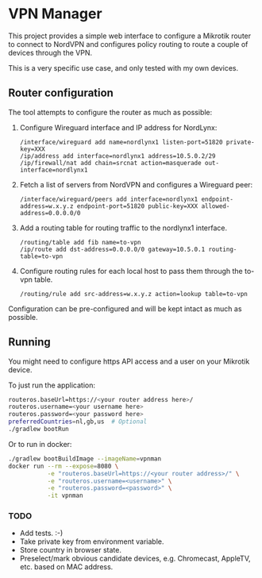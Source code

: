 # VPN Manager

This project provides a simple web interface to configure a Mikrotik router to connect to NordVPN and configures policy
routing to route a couple of devices through the VPN.

This is a very specific use case, and only tested with my own devices.

## Router configuration

The tool attempts to configure the router as much as possible:

1. Configure Wireguard interface and IP address for NordLynx:
   ```
   /interface/wireguard add name=nordlynx1 listen-port=51820 private-key=XXX
   /ip/address add interface=nordlynx1 address=10.5.0.2/29
   /ip/firewall/nat add chain=srcnat action=masquerade out-interface=nordlynx1
   ```

2. Fetch a list of servers from NordVPN and configures a Wireguard peer:
   ```
   /interface/wireguard/peers add interface=nordlynx1 endpoint-address=w.x.y.z endpoint-port=51820 public-key=XXX allowed-address=0.0.0.0/0
   ```

3. Add a routing table for routing traffic to the nordlynx1 interface.
   ```
   /routing/table add fib name=to-vpn
   /ip/route add dst-address=0.0.0.0/0 gateway=10.5.0.1 routing-table=to-vpn
   ```

4. Configure routing rules for each local host to pass them through the to-vpn table.
   ```
   /routing/rule add src-address=w.x.y.z action=lookup table=to-vpn
   ```

Configuration can be pre-configured and will be kept intact as much as possible.

## Running

You might need to configure https API access and a user on your Mikrotik device.

To just run the application:

```sh
routeros.baseUrl=https://<your router address here>/
routeros.username=<your username here>
routeros.password=<your password here>
preferredCountries=nl,gb,us  # Optional
./gradlew bootRun
```

Or to run in docker:

```sh
./gradlew bootBuildImage --imageName=vpnman
docker run --rm --expose=8080 \
           -e "routeros.baseUrl=https://<your router address>/" \
           -e "routeros.username=<username>" \
           -e "routeros.password=<password>" \
           -it vpnman
```

### TODO

* Add tests. :-)
* Take private key from environment variable.
* Store country in browser state.
* Preselect/mark obvious candidate devices, e.g. Chromecast, AppleTV, etc. based on MAC address.


